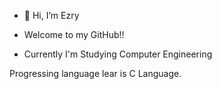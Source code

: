 - 👋 Hi, I’m Ezry 
- Welcome to my GitHub!!

- Currently I'm Studying Computer Engineering 

Progressing language lear is C Language.



<!---
egamez231/egamez231 is a ✨ special ✨ repository because its `README.md` (this file) appears on your GitHub profile.
You can click the Preview link to take a look at your changes.
--->
